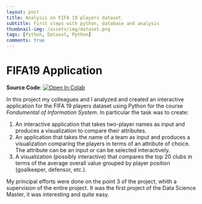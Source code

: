 ```yaml
---
layout: post
title: Analysis on FIFA 19 players dataset
subtitle: First steps with python, database and analysis
thumbnail-img: /assets/img/dataset.png
tags: [Python, Dataset, Python]
comments: true
---
```


# FIFA19 Application

**Source Code**: [![Open In Colab](https://colab.research.google.com/assets/colab-badge.svg)](https://colab.research.google.com/github/FedericoZanotti/FIFA19_analysis/blob/master/FIS_Project_FIFA19.ipynb)

In this project my colleagues and I analyzed and created an interactive application for the FIFA 19 players dataset using Python for the course _Fondumental of Information System_. 
In particular the task was to create: 
1. An interactive application that takes two-player names as input and produces a visualization to compare their attributes. 
2. An application that takes the name of a team as input and produces a visualization comparing the players in terms of an attribute of choice. The attribute can be an input or can be selected interactively.
3. A visualization (possibly interactive) that compares the top 20 clubs in terms of the average overall value grouped by player position (goalkeeper, defensor, etc.). 

My principal efforts were done on the point 3 of the project, whith a supervision of the entire project. It was the first project of the Data Science Master, it was 
interesting and quite easy.










